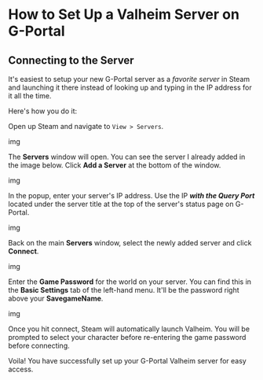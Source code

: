 # How to Set Up a Valheim Server on G-Portal

## Connecting to the Server

It's easiest to setup your new G-Portal server as a *favorite server* in Steam and launching it there instead of looking up and typing in the IP address for it all the time.

Here's how you do it:

Open up Steam and navigate to `View > Servers`.

img

The **Servers** window will open. You can see the server I already added in the image below. Click **Add a Server** at the bottom of the window.

img

In the popup, enter your server's IP address. Use the IP ***with the Query Port*** located under the server title at the top of the server's status page on G-Portal.

img

Back on the main **Servers** window, select the newly added server and click **Connect**.

img

Enter the **Game Password** for the world on your server. You can find this in the **Basic Settings** tab of the left-hand menu. It'll be the password right above your **SavegameName**.

img

Once you hit connect, Steam will automatically launch Valheim. You will be prompted to select your character before re-entering the game password before connecting.

Voila! You have successfully set up your G-Portal Valheim server for easy access.